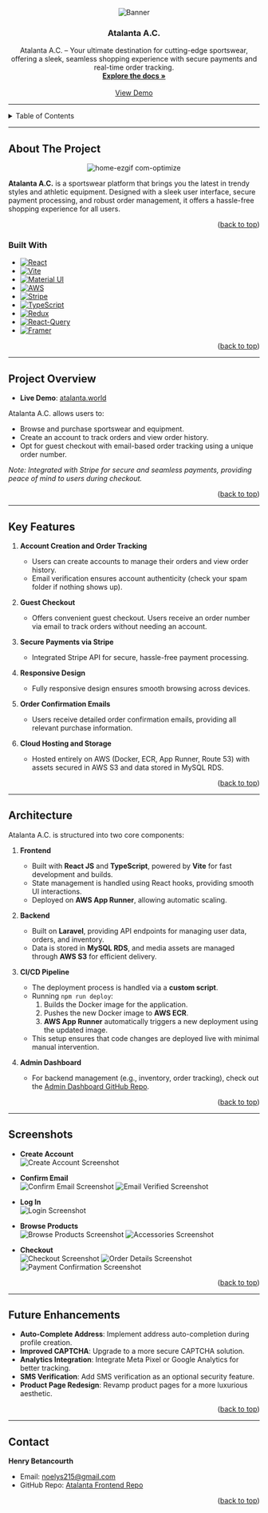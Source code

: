 <a id="readme-top"></a>

<!-- PROJECT LOGO -->
<div align="center">
   <picture>
      <img src="https://res.cloudinary.com/dshviljjs/image/upload/v1725492558/logo-plain_i8cldo.png" alt="Banner">
   </picture>

<h3 align="center">Atalanta A.C.</h3>

  <p align="center">
    Atalanta A.C. – Your ultimate destination for cutting-edge sportswear, offering a sleek, seamless shopping experience with secure payments and real-time order tracking.
    <br />
    <a href="/"><strong>Explore the docs »</strong></a>
    <br />
    <br />
    <a href="https://www.atalanta.world">View Demo</a>
  </p>
</div>

---

<!-- TABLE OF CONTENTS -->
<details>
  <summary>Table of Contents</summary>
  <ol>
    <li><a href="#about-the-project">About The Project</a></li>
    <li><a href="#built-with">Built With</a></li>
    <li><a href="#project-overview">Project Overview</a></li>
    <li><a href="#key-features">Key Features</a></li>
    <li><a href="#usage">Usage</a></li>
    <li><a href="#architecture">Architecture</a></li>
    <li><a href="#screenshots">Screenshots</a></li>
    <li><a href="#future-enhancements">Future Enhancements</a></li>
    <li><a href="#contact">Contact</a></li>
  </ol>
</details>

---

<!-- ABOUT THE PROJECT -->

## About The Project

<div align="center">
   <img src="https://github.com/user-attachments/assets/c32b3eb6-b17e-4943-af88-7e37255dd83b" alt="home-ezgif com-optimize">
</div>

**Atalanta A.C.** is a sportswear platform that brings you the latest in trendy styles and athletic equipment. Designed with a sleek user interface, secure payment processing, and robust order management, it offers a hassle-free shopping experience for all users.

<p align="right">(<a href="#readme-top">back to top</a>)</p>

### Built With

-   [![React][React.js]][React-url]
-   [![Vite]][Vite-url]
-   [![Material UI]][Material-url]
-   [![AWS]][AWS-url]
-   [![Stripe]][Stripe-url]
-   [![TypeScript]][TypeScript-url]
-   [![Redux]][Redux-url]
-   [![React-Query]][React-Query-url]
-   [![Framer]][Framer-url]

<p align="right">(<a href="#readme-top">back to top</a>)</p>

---

## Project Overview

-   **Live Demo**: <a href="https://www.atalanta.world">atalanta.world</a>

Atalanta A.C. allows users to:

-   Browse and purchase sportswear and equipment.
-   Create an account to track orders and view order history.
-   Opt for guest checkout with email-based order tracking using a unique order number.

_Note: Integrated with Stripe for secure and seamless payments, providing peace of mind to users during checkout._

<p align="right">(<a href="#readme-top">back to top</a>)</p>

---

## Key Features

1. **Account Creation and Order Tracking**

    - Users can create accounts to manage their orders and view order history.
    - Email verification ensures account authenticity (check your spam folder if nothing shows up).

2. **Guest Checkout**

    - Offers convenient guest checkout. Users receive an order number via email to track orders without needing an account.

3. **Secure Payments via Stripe**

    - Integrated Stripe API for secure, hassle-free payment processing.

4. **Responsive Design**

    - Fully responsive design ensures smooth browsing across devices.

5. **Order Confirmation Emails**

    - Users receive detailed order confirmation emails, providing all relevant purchase information.

6. **Cloud Hosting and Storage**
    - Hosted entirely on AWS (Docker, ECR, App Runner, Route 53) with assets secured in AWS S3 and data stored in MySQL RDS.

<p align="right">(<a href="#readme-top">back to top</a>)</p>

---

## Architecture

Atalanta A.C. is structured into two core components:

1. **Frontend**

    - Built with **React JS** and **TypeScript**, powered by **Vite** for fast development and builds.
    - State management is handled using React hooks, providing smooth UI interactions.
    - Deployed on **AWS App Runner**, allowing automatic scaling.

2. **Backend**

    - Built on **Laravel**, providing API endpoints for managing user data, orders, and inventory.
    - Data is stored in **MySQL RDS**, and media assets are managed through **AWS S3** for efficient delivery.

3. **CI/CD Pipeline**

    - The deployment process is handled via a **custom script**.
    - Running `npm run deploy`:
        1. Builds the Docker image for the application.
        2. Pushes the new Docker image to **AWS ECR**.
        3. **AWS App Runner** automatically triggers a new deployment using the updated image.
    - This setup ensures that code changes are deployed live with minimal manual intervention.

4. **Admin Dashboard**
    - For backend management (e.g., inventory, order tracking), check out the [Admin Dashboard GitHub Repo](https://github.com/noelys215/atalanta_laravel).

<p align="right">(<a href="#readme-top">back to top</a>)</p>

---

## Screenshots

-   **Create Account**  
    <img src="https://res.cloudinary.com/dshviljjs/image/upload/v1726190205/Register-Atalanta_plr7ei.png" alt="Create Account Screenshot">

-   **Confirm Email**  
    <img src="https://res.cloudinary.com/dshviljjs/image/upload/v1726190205/Confirm-your-email-address-noelys215-gmail-com-Gmail_mxhn2w.png" alt="Confirm Email Screenshot">
    <img src="https://res.cloudinary.com/dshviljjs/image/upload/v1726190205/Email-Verified-Atalanta_wjhcvf.png" alt="Email Verified Screenshot">

-   **Log In**  
    <img src="https://res.cloudinary.com/dshviljjs/image/upload/v1726190204/Doe-Atalanta_eejfvq.png" alt="Login Screenshot">

-   **Browse Products**  
    <img src="https://res.cloudinary.com/dshviljjs/image/upload/v1726190205/Accessories-Atalanta_b9lmwc.png" alt="Browse Products Screenshot">
    <img src="https://res.cloudinary.com/dshviljjs/image/upload/v1726190204/Accessories-Atalanta_1_vtc8qz.png" alt="Accessories Screenshot">

-   **Checkout**  
    <img src="https://res.cloudinary.com/dshviljjs/image/upload/v1726190204/Checkout-Atalanta_xvi82a.png" alt="Checkout Screenshot">
    <img src="https://res.cloudinary.com/dshviljjs/image/upload/v1726190204/Order-Details-Atalanta_htdgwl.png" alt="Order Details Screenshot">
    <img src="https://res.cloudinary.com/dshviljjs/image/upload/v1726190204/Thank-you-for-your-payment-noelys215-gmail-com-Gmail_m1bkvi.png" alt="Payment Confirmation Screenshot">

<p align="right">(<a href="#readme-top">back to top</a>)</p>

---

## Future Enhancements

-   **Auto-Complete Address**: Implement address auto-completion during profile creation.
-   **Improved CAPTCHA**: Upgrade to a more secure CAPTCHA solution.
-   **Analytics Integration**: Integrate Meta Pixel or Google Analytics for better tracking.
-   **SMS Verification**: Add SMS verification as an optional security feature.
-   **Product Page Redesign**: Revamp product pages for a more luxurious aesthetic.

<p align="right">(<a href="#readme-top">back to top</a>)</p>

---

## Contact

**Henry Betancourth**

-   Email: [noelys215@gmail.com](mailto:noelys215@gmail.com)
-   GitHub Repo: [Atalanta Frontend Repo](https://github.com/noelys215/atalanta_frontend_ii)

<p align="right">(<a href="#readme-top">back to top</a>)</p>

[product-screenshot]: https://res.cloudinary.com/dshviljjs/image/upload/v1726187813/Home-Atalanta_ltsxpl.png
[React.js]: https://img.shields.io/badge/React-20232A?style=for-the-badge&logo=react&logoColor=61DAFB
[React-url]: https://reactjs.org/
[Vite]: https://img.shields.io/badge/Vite-B73BFE?style=for-the-badge&logo=vite&logoColor=FFD62E
[Vite-url]: https://vitejs.dev/
[Material UI]: https://img.shields.io/badge/Material%20UI-007FFF?style=for-the-badge&logo=mui&logoColor=white
[Material-url]: https://mui.com/material-ui/
[AWS]: https://img.shields.io/badge/Amazon_AWS-FF9900?style=for-the-badge&logo=amazonaws&logoColor=white
[AWS-url]: https://aws.amazon.com/
[Stripe]: https://img.shields.io/badge/Stripe-626CD9?style=for-the-badge&logo=Stripe&logoColor=white
[Stripe-url]: https://stripe.com/
[TypeScript]: https://img.shields.io/badge/TypeScript-007ACC?style=for-the-badge&logo=typescript&logoColor=white
[TypeScript-url]: https://www.typescriptlang.org/
[Redux]: https://img.shields.io/badge/Redux-593D88?style=for-the-badge&logo=redux&logoColor=white
[Redux-url]: https://redux.js.org/
[React-Query]: https://img.shields.io/badge/React_Query-FF4154?style=for-the-badge&logo=ReactQuery&logoColor=white
[React-Query-url]: https://tanstack.com/query/v3
[Framer]: https://img.shields.io/badge/Framer-black?style=for-the-badge&logo=framer&logoColor=blue
[Framer-url]: https://img.shields.io/badge/Framer-black?style=for-the-badge&logo=framer&logoColor=blue
